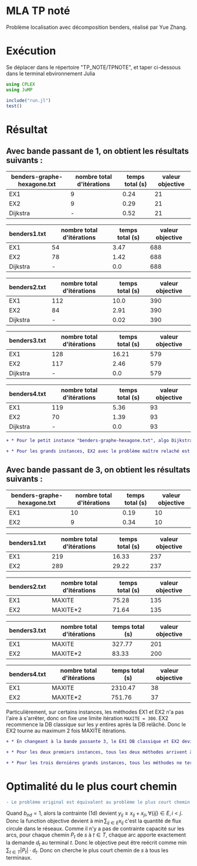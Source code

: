 # MLA TP noté
 Problème localisation avec décomposition benders, réalisé par Yue Zhang.


# Exécution

Se déplacer dans le répertoire "TP_NOTE/TPNOTE", et taper ci-dessous dans le terminal ebvironnement Julia

```julia
using CPLEX 
using JuMP

include("run.jl")
test() 
```


# Résultat

## Avec **bande passant de 1**, on obtient les résultats suivants : 


| benders-graphe-hexagone.txt | nombre total d'itérations  | temps total (s) | valeur objective |
|----------------------------|----------------------------|-----------------|-----------------|
|EX1                         |9                         |0.24             |21              |
|EX2                         |9                         |0.29             |21              |
|Dijkstra                    |-                           |0.52             |21              |

| benders1.txt | nombre total d'itérations  | temps total (s) | valeur objective |
|----------------------------|----------------------------|-----------------|-----------------|
|EX1                         |54                         |3.47             |688              |
|EX2                         |78                         |1.42             |688              |
|Dijkstra                    |-                           |0.0             |688              |

| benders2.txt | nombre total d'itérations  | temps total (s) | valeur objective |
|----------------------------|----------------------------|-----------------|-----------------|
|EX1                         |112                         |10.0             |390              |
|EX2                         |84                         |2.91             |390              |
|Dijkstra                    |-                           |0.02             |390              |

| benders3.txt | nombre total d'itérations  | temps total (s) | valeur objective |
|----------------------------|----------------------------|-----------------|-----------------|
|EX1                         |128                         |16.21             |579              |
|EX2                         |117                         |2.46             |579              |
|Dijkstra                    |-                           |0.0             |579              |

| benders4.txt | nombre total d'itérations  | temps total (s) | valeur objective |
|----------------------------|----------------------------|-----------------|-----------------|
|EX1                         |119                         |5.36             |93              |
|EX2                         |70                         |1.39             |93              |
|Dijkstra                    |-                           |0.0             |93              |

<!---
:::success
-->
```diff
+ * Pour le petit instance "benders-graphe-hexagone.txt", algo Dijkstra est moins rapide que la décomposition benders. Par contre, pour les grands instances, Dijkstra trouve la solution optimale tout de suite.

+ * Pour les grands instances, EX2 avec le problème maître relaché est plus efficace que le EX1 DB classique, ce qui implique le sommet optimal pour $y$ relâché se tombe au point optimal pour $y$ entier.
```
<!---
:::
-->

## Avec **bande passant de 3**, on obtient les résultats suivants : 

| benders-graphe-hexagone.txt | nombre total d'itérations  | temps total (s) | valeur objective |
|----------------------------|----------------------------|-----------------|-----------------|
|EX1                         |10                         |0.19             |10              |
|EX2                         |9                         |0.34             |10              |

| benders1.txt | nombre total d'itérations  | temps total (s) | valeur objective |
|----------------------------|----------------------------|-----------------|-----------------|
|EX1                         |219                         |16.33             |237              |
|EX2                         |289                         |29.22             |237              |

| benders2.txt | nombre total d'itérations  | temps total (s) | valeur objective |
|----------------------------|----------------------------|-----------------|-----------------|
|EX1                         |MAXITE                         |75.28             |135              |
|EX2                         |MAXITE*2                        |71.64             |135              |

| benders3.txt | nombre total d'itérations  | temps total (s) | valeur objective |
|----------------------------|----------------------------|-----------------|-----------------|
|EX1                         |MAXITE                         |327.77             |201              |
|EX2                         |MAXITE*2                         |83.33             |200              |

| benders4.txt | nombre total d'itérations  | temps total (s) | valeur objective |
|----------------------------|----------------------------|-----------------|-----------------|
|EX1                         |MAXITE                         |2310.47             |38              |
|EX2                         |MAXITE*2                        |751.76             |37              |



Particulièrement, sur certains instances, les méthodes EX1 et EX2 n'a pas l'aire à s'arrêter, donc on fixe une limite itération ```MAXITE = 300```.  EX2 recommence la DB classique sur les $y$ entires après la DB relâché. Donc le EX2 tourne au maximum 2 fois MAXITE itérations.

<!---
:::success
-->
```diff
+ * En changeant à la bande passante 3, le EX1 DB classique et EX2 devient hyper long qui atteint à la limite d'itérations. Donc quand il atteint à MAXITE, la solution valeur objective obtenue n'est pas vraiment "realisable" (ou autrementdit "optimale"). 

+ * Pour les deux premiers instances, tous les deux méthodes arrivent à trouver la solution optimale avant d'atteindre à la limite MAXITE. Le méthode EX2 est légèrement plus lent car elle prend plus d'itérations.

+ * Pour les trois dernières grands instances, tous les méthodes ne terniment pas avant à la limite. Particulièrement, le EX2 contient deux boucles dont tous les deux perment la MAXITE, donc EX2 atteint à la limite MAXITE*2. Quandmême le EX2 est largement rapide que EX2, car le première boucle sur les $y$ relâché résout le problème PL est plus rapide que PLNE.
```

<!---
:::
-->


# Optimalité du le plus court chemin

<!---
:::danger
-->
```diff
- Le problème original est équivalent au problème le plus court chemin quand la bande passante est fixée à 1.
```
<!---
:::
-->

<!---
:::info
-->
Quand $b_{nd} = 1$, alors la contrainte (1d) devient $y_{ij} \geq x_{ij} + x_{ji},\forall \{ij\} \in E, i<j$. Donc la function objective devient à $\min \sum_{ij\in E} x_{ij}$ c'est la quantité de flux circule dans le réseaux. Comme il n'y a pas de contrainte capacité sur les arcs, pour chaque chemin $P_t$ de $s$ à $t\in T$, chaque arc apporte exactement la demande $d_t$ au terminal $t$. Donc le objective peut être reécrit comme $\min \sum_{t \in T} |P_t| \cdot d_t$. Donc on cherche le plus court chemin de $s$ à tous les terminaux.
<!---
:::
-->
